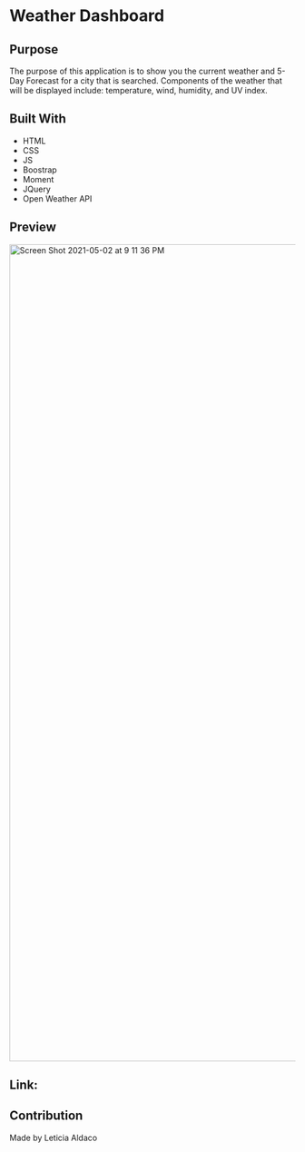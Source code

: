 # Weather Dashboard 

## Purpose
The purpose of this application is to show you the current weather and 5-Day Forecast for a city that is searched. Components of the weather that will be displayed include: temperature, wind, humidity, and UV index. 

## Built With
* HTML
* CSS
* JS
* Boostrap
* Moment
* JQuery
* Open Weather API

## Preview
<img width="1440" alt="Screen Shot 2021-05-02 at 9 11 36 PM" src="https://user-images.githubusercontent.com/80429282/116837603-bed1e880-ab90-11eb-97ec-9ca519e8b1a0.png">

## Link: 


## Contribution
Made by Leticia Aldaco

